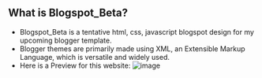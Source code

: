 ## What is Blogspot_Beta?
- Blogspot_Beta is a tentative html, css, javascript blogspot design for my upcoming blogger template.
- Blogger themes are primarily made using XML, an Extensible Markup Language, which is versatile and widely used.
- Here is a Preview for this website:
![image](https://github.com/user-attachments/assets/a93dc2b4-136a-4890-96be-9bd126f1e13f)
